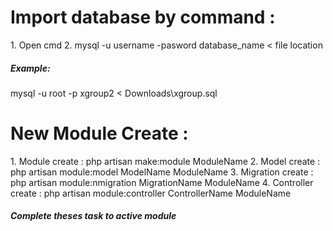 <h1>Import database by command :</h1>
1. Open cmd
2. mysql -u username -pasword database_name < file location

<h5>Example: </h5> mysql -u root -p xgroup2 < Downloads\xgroup.sql


<h1>New Module Create :</h1>
1. Module create : php artisan make:module ModuleName
2. Model create : php artisan module:model ModelName ModuleName
3. Migration create : php artisan module:nmigration MigrationName ModuleName
4. Controller create : php artisan module:controller ControllerName ModuleName


<h5>Complete theses task to active module</h5>
